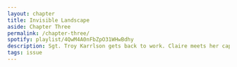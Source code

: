 ```yaml
---
layout: chapter
title: Invisible Landscape
aside: Chapter Three
permalink: /chapter-three/
spotify: playlist/4QwM4A0nFbZpO31WHwBdhy
description: Sgt. Troy Karrlson gets back to work. Claire meets her captors. Doc wakes up.
tags: issue
---
```

<img data-src="{{site.baseurl}}/assets/chapter-three/p1.jpg" class="lazyload" />
<img data-src="{{site.baseurl}}/assets/chapter-three/p2.jpg" class="lazyload" />
<img data-src="{{site.baseurl}}/assets/chapter-three/p3.jpg" class="lazyload" />
<img data-src="{{site.baseurl}}/assets/chapter-three/p4.jpg" class="lazyload" />
<img data-src="{{site.baseurl}}/assets/chapter-three/p5.jpg" class="lazyload" />
<img data-src="{{site.baseurl}}/assets/chapter-three/p6.jpg" class="lazyload" />
<img data-src="{{site.baseurl}}/assets/chapter-three/p7.jpg" class="lazyload" />
<img data-src="{{site.baseurl}}/assets/chapter-three/p8.jpg" class="lazyload" />
<img data-src="{{site.baseurl}}/assets/chapter-three/p9.jpg" class="lazyload" />
<img data-src="{{site.baseurl}}/assets/chapter-three/p10.jpg" class="lazyload" />
<img data-src="{{site.baseurl}}/assets/chapter-three/p11.jpg" class="lazyload" />
<img data-src="{{site.baseurl}}/assets/chapter-three/p12.jpg" class="lazyload" />
<img data-src="{{site.baseurl}}/assets/chapter-three/p13.jpg" class="lazyload" />

<img data-src="{{site.baseurl}}/assets/chapter-four/p1.jpg" class="lazyload" />
<img data-src="{{site.baseurl}}/assets/chapter-four/p2.jpg" class="lazyload" />
<img data-src="{{site.baseurl}}/assets/chapter-four/p3.jpg" class="lazyload" />
<img data-src="{{site.baseurl}}/assets/chapter-four/p4.jpg" class="lazyload" />
<img data-src="{{site.baseurl}}/assets/chapter-four/p5.jpg" class="lazyload" />
<img data-src="{{site.baseurl}}/assets/chapter-four/p6.jpg" class="lazyload" />
<img data-src="{{site.baseurl}}/assets/chapter-four/p7.jpg" class="lazyload" />
<img data-src="{{site.baseurl}}/assets/chapter-four/p8.jpg" class="lazyload" />
<img data-src="{{site.baseurl}}/assets/chapter-four/p9.jpg" class="lazyload" />
<img data-src="{{site.baseurl}}/assets/chapter-four/p10.jpg" class="lazyload" />
<img data-src="{{site.baseurl}}/assets/chapter-four/p11.jpg" class="lazyload" />
<img data-src="{{site.baseurl}}/assets/chapter-four/p12.jpg" class="lazyload" />
<img data-src="{{site.baseurl}}/assets/chapter-four/p13.jpg" class="lazyload" />
<img data-src="{{site.baseurl}}/assets/chapter-four/p14.jpg" class="lazyload" />
<img data-src="{{site.baseurl}}/assets/chapter-four/p15.jpg" class="lazyload" />
<img data-src="{{site.baseurl}}/assets/chapter-four/p16.jpg" class="lazyload" />
